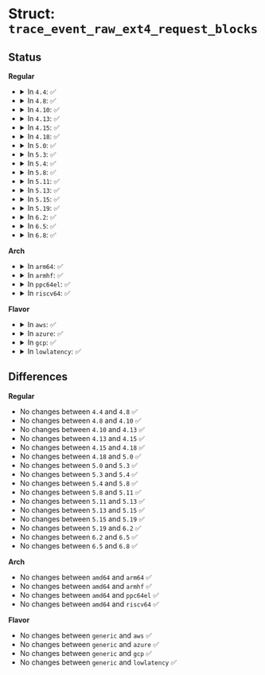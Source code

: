 # Struct: <code>trace_event_raw_ext4_request_blocks</code>

## Status
<b>Regular</b>
<ul>
<li>
<details>
<summary>In <code>4.4</code>: ✅</summary>

```c
struct trace_event_raw_ext4_request_blocks {
    struct trace_entry ent;
    dev_t dev;
    ino_t ino;
    unsigned int len;
    __u32 logical;
    __u32 lleft;
    __u32 lright;
    __u64 goal;
    __u64 pleft;
    __u64 pright;
    unsigned int flags;
    char __data[0];
};
```
</details>
</li>
<li>
<details>
<summary>In <code>4.8</code>: ✅</summary>

```c
struct trace_event_raw_ext4_request_blocks {
    struct trace_entry ent;
    dev_t dev;
    ino_t ino;
    unsigned int len;
    __u32 logical;
    __u32 lleft;
    __u32 lright;
    __u64 goal;
    __u64 pleft;
    __u64 pright;
    unsigned int flags;
    char __data[0];
};
```
</details>
</li>
<li>
<details>
<summary>In <code>4.10</code>: ✅</summary>

```c
struct trace_event_raw_ext4_request_blocks {
    struct trace_entry ent;
    dev_t dev;
    ino_t ino;
    unsigned int len;
    __u32 logical;
    __u32 lleft;
    __u32 lright;
    __u64 goal;
    __u64 pleft;
    __u64 pright;
    unsigned int flags;
    char __data[0];
};
```
</details>
</li>
<li>
<details>
<summary>In <code>4.13</code>: ✅</summary>

```c
struct trace_event_raw_ext4_request_blocks {
    struct trace_entry ent;
    dev_t dev;
    ino_t ino;
    unsigned int len;
    __u32 logical;
    __u32 lleft;
    __u32 lright;
    __u64 goal;
    __u64 pleft;
    __u64 pright;
    unsigned int flags;
    char __data[0];
};
```
</details>
</li>
<li>
<details>
<summary>In <code>4.15</code>: ✅</summary>

```c
struct trace_event_raw_ext4_request_blocks {
    struct trace_entry ent;
    dev_t dev;
    ino_t ino;
    unsigned int len;
    __u32 logical;
    __u32 lleft;
    __u32 lright;
    __u64 goal;
    __u64 pleft;
    __u64 pright;
    unsigned int flags;
    char __data[0];
};
```
</details>
</li>
<li>
<details>
<summary>In <code>4.18</code>: ✅</summary>

```c
struct trace_event_raw_ext4_request_blocks {
    struct trace_entry ent;
    dev_t dev;
    ino_t ino;
    unsigned int len;
    __u32 logical;
    __u32 lleft;
    __u32 lright;
    __u64 goal;
    __u64 pleft;
    __u64 pright;
    unsigned int flags;
    char __data[0];
};
```
</details>
</li>
<li>
<details>
<summary>In <code>5.0</code>: ✅</summary>

```c
struct trace_event_raw_ext4_request_blocks {
    struct trace_entry ent;
    dev_t dev;
    ino_t ino;
    unsigned int len;
    __u32 logical;
    __u32 lleft;
    __u32 lright;
    __u64 goal;
    __u64 pleft;
    __u64 pright;
    unsigned int flags;
    char __data[0];
};
```
</details>
</li>
<li>
<details>
<summary>In <code>5.3</code>: ✅</summary>

```c
struct trace_event_raw_ext4_request_blocks {
    struct trace_entry ent;
    dev_t dev;
    ino_t ino;
    unsigned int len;
    __u32 logical;
    __u32 lleft;
    __u32 lright;
    __u64 goal;
    __u64 pleft;
    __u64 pright;
    unsigned int flags;
    char __data[0];
};
```
</details>
</li>
<li>
<details>
<summary>In <code>5.4</code>: ✅</summary>

```c
struct trace_event_raw_ext4_request_blocks {
    struct trace_entry ent;
    dev_t dev;
    ino_t ino;
    unsigned int len;
    __u32 logical;
    __u32 lleft;
    __u32 lright;
    __u64 goal;
    __u64 pleft;
    __u64 pright;
    unsigned int flags;
    char __data[0];
};
```
</details>
</li>
<li>
<details>
<summary>In <code>5.8</code>: ✅</summary>

```c
struct trace_event_raw_ext4_request_blocks {
    struct trace_entry ent;
    dev_t dev;
    ino_t ino;
    unsigned int len;
    __u32 logical;
    __u32 lleft;
    __u32 lright;
    __u64 goal;
    __u64 pleft;
    __u64 pright;
    unsigned int flags;
    char __data[0];
};
```
</details>
</li>
<li>
<details>
<summary>In <code>5.11</code>: ✅</summary>

```c
struct trace_event_raw_ext4_request_blocks {
    struct trace_entry ent;
    dev_t dev;
    ino_t ino;
    unsigned int len;
    __u32 logical;
    __u32 lleft;
    __u32 lright;
    __u64 goal;
    __u64 pleft;
    __u64 pright;
    unsigned int flags;
    char __data[0];
};
```
</details>
</li>
<li>
<details>
<summary>In <code>5.13</code>: ✅</summary>

```c
struct trace_event_raw_ext4_request_blocks {
    struct trace_entry ent;
    dev_t dev;
    ino_t ino;
    unsigned int len;
    __u32 logical;
    __u32 lleft;
    __u32 lright;
    __u64 goal;
    __u64 pleft;
    __u64 pright;
    unsigned int flags;
    char __data[0];
};
```
</details>
</li>
<li>
<details>
<summary>In <code>5.15</code>: ✅</summary>

```c
struct trace_event_raw_ext4_request_blocks {
    struct trace_entry ent;
    dev_t dev;
    ino_t ino;
    unsigned int len;
    __u32 logical;
    __u32 lleft;
    __u32 lright;
    __u64 goal;
    __u64 pleft;
    __u64 pright;
    unsigned int flags;
    char __data[0];
};
```
</details>
</li>
<li>
<details>
<summary>In <code>5.19</code>: ✅</summary>

```c
struct trace_event_raw_ext4_request_blocks {
    struct trace_entry ent;
    dev_t dev;
    ino_t ino;
    unsigned int len;
    __u32 logical;
    __u32 lleft;
    __u32 lright;
    __u64 goal;
    __u64 pleft;
    __u64 pright;
    unsigned int flags;
    char __data[0];
};
```
</details>
</li>
<li>
<details>
<summary>In <code>6.2</code>: ✅</summary>

```c
struct trace_event_raw_ext4_request_blocks {
    struct trace_entry ent;
    dev_t dev;
    ino_t ino;
    unsigned int len;
    __u32 logical;
    __u32 lleft;
    __u32 lright;
    __u64 goal;
    __u64 pleft;
    __u64 pright;
    unsigned int flags;
    char __data[0];
};
```
</details>
</li>
<li>
<details>
<summary>In <code>6.5</code>: ✅</summary>

```c
struct trace_event_raw_ext4_request_blocks {
    struct trace_entry ent;
    dev_t dev;
    ino_t ino;
    unsigned int len;
    __u32 logical;
    __u32 lleft;
    __u32 lright;
    __u64 goal;
    __u64 pleft;
    __u64 pright;
    unsigned int flags;
    char __data[0];
};
```
</details>
</li>
<li>
<details>
<summary>In <code>6.8</code>: ✅</summary>

```c
struct trace_event_raw_ext4_request_blocks {
    struct trace_entry ent;
    dev_t dev;
    ino_t ino;
    unsigned int len;
    __u32 logical;
    __u32 lleft;
    __u32 lright;
    __u64 goal;
    __u64 pleft;
    __u64 pright;
    unsigned int flags;
    char __data[0];
};
```
</details>
</li>
</ul>
<b>Arch</b>
<ul>
<li>
<details>
<summary>In <code>arm64</code>: ✅</summary>

```c
struct trace_event_raw_ext4_request_blocks {
    struct trace_entry ent;
    dev_t dev;
    ino_t ino;
    unsigned int len;
    __u32 logical;
    __u32 lleft;
    __u32 lright;
    __u64 goal;
    __u64 pleft;
    __u64 pright;
    unsigned int flags;
    char __data[0];
};
```
</details>
</li>
<li>
<details>
<summary>In <code>armhf</code>: ✅</summary>

```c
struct trace_event_raw_ext4_request_blocks {
    struct trace_entry ent;
    dev_t dev;
    ino_t ino;
    unsigned int len;
    __u32 logical;
    __u32 lleft;
    __u32 lright;
    __u64 goal;
    __u64 pleft;
    __u64 pright;
    unsigned int flags;
    char __data[0];
};
```
</details>
</li>
<li>
<details>
<summary>In <code>ppc64el</code>: ✅</summary>

```c
struct trace_event_raw_ext4_request_blocks {
    struct trace_entry ent;
    dev_t dev;
    ino_t ino;
    unsigned int len;
    __u32 logical;
    __u32 lleft;
    __u32 lright;
    __u64 goal;
    __u64 pleft;
    __u64 pright;
    unsigned int flags;
    char __data[0];
};
```
</details>
</li>
<li>
<details>
<summary>In <code>riscv64</code>: ✅</summary>

```c
struct trace_event_raw_ext4_request_blocks {
    struct trace_entry ent;
    dev_t dev;
    ino_t ino;
    unsigned int len;
    __u32 logical;
    __u32 lleft;
    __u32 lright;
    __u64 goal;
    __u64 pleft;
    __u64 pright;
    unsigned int flags;
    char __data[0];
};
```
</details>
</li>
</ul>
<b>Flavor</b>
<ul>
<li>
<details>
<summary>In <code>aws</code>: ✅</summary>

```c
struct trace_event_raw_ext4_request_blocks {
    struct trace_entry ent;
    dev_t dev;
    ino_t ino;
    unsigned int len;
    __u32 logical;
    __u32 lleft;
    __u32 lright;
    __u64 goal;
    __u64 pleft;
    __u64 pright;
    unsigned int flags;
    char __data[0];
};
```
</details>
</li>
<li>
<details>
<summary>In <code>azure</code>: ✅</summary>

```c
struct trace_event_raw_ext4_request_blocks {
    struct trace_entry ent;
    dev_t dev;
    ino_t ino;
    unsigned int len;
    __u32 logical;
    __u32 lleft;
    __u32 lright;
    __u64 goal;
    __u64 pleft;
    __u64 pright;
    unsigned int flags;
    char __data[0];
};
```
</details>
</li>
<li>
<details>
<summary>In <code>gcp</code>: ✅</summary>

```c
struct trace_event_raw_ext4_request_blocks {
    struct trace_entry ent;
    dev_t dev;
    ino_t ino;
    unsigned int len;
    __u32 logical;
    __u32 lleft;
    __u32 lright;
    __u64 goal;
    __u64 pleft;
    __u64 pright;
    unsigned int flags;
    char __data[0];
};
```
</details>
</li>
<li>
<details>
<summary>In <code>lowlatency</code>: ✅</summary>

```c
struct trace_event_raw_ext4_request_blocks {
    struct trace_entry ent;
    dev_t dev;
    ino_t ino;
    unsigned int len;
    __u32 logical;
    __u32 lleft;
    __u32 lright;
    __u64 goal;
    __u64 pleft;
    __u64 pright;
    unsigned int flags;
    char __data[0];
};
```
</details>
</li>
</ul>

## Differences
<b>Regular</b>
<ul>
<li>
No changes between <code>4.4</code> and <code>4.8</code> ✅
</li>
<li>
No changes between <code>4.8</code> and <code>4.10</code> ✅
</li>
<li>
No changes between <code>4.10</code> and <code>4.13</code> ✅
</li>
<li>
No changes between <code>4.13</code> and <code>4.15</code> ✅
</li>
<li>
No changes between <code>4.15</code> and <code>4.18</code> ✅
</li>
<li>
No changes between <code>4.18</code> and <code>5.0</code> ✅
</li>
<li>
No changes between <code>5.0</code> and <code>5.3</code> ✅
</li>
<li>
No changes between <code>5.3</code> and <code>5.4</code> ✅
</li>
<li>
No changes between <code>5.4</code> and <code>5.8</code> ✅
</li>
<li>
No changes between <code>5.8</code> and <code>5.11</code> ✅
</li>
<li>
No changes between <code>5.11</code> and <code>5.13</code> ✅
</li>
<li>
No changes between <code>5.13</code> and <code>5.15</code> ✅
</li>
<li>
No changes between <code>5.15</code> and <code>5.19</code> ✅
</li>
<li>
No changes between <code>5.19</code> and <code>6.2</code> ✅
</li>
<li>
No changes between <code>6.2</code> and <code>6.5</code> ✅
</li>
<li>
No changes between <code>6.5</code> and <code>6.8</code> ✅
</li>
</ul>
<b>Arch</b>
<ul>
<li>
No changes between <code>amd64</code> and <code>arm64</code> ✅
</li>
<li>
No changes between <code>amd64</code> and <code>armhf</code> ✅
</li>
<li>
No changes between <code>amd64</code> and <code>ppc64el</code> ✅
</li>
<li>
No changes between <code>amd64</code> and <code>riscv64</code> ✅
</li>
</ul>
<b>Flavor</b>
<ul>
<li>
No changes between <code>generic</code> and <code>aws</code> ✅
</li>
<li>
No changes between <code>generic</code> and <code>azure</code> ✅
</li>
<li>
No changes between <code>generic</code> and <code>gcp</code> ✅
</li>
<li>
No changes between <code>generic</code> and <code>lowlatency</code> ✅
</li>
</ul>
